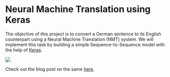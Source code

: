 # Neural Machine Translation using Keras

The objective of this project is to convert a German sentence to its English counterpart using a Neural Machine Translation (NMT) system. We will implement this task by building a simple Sequence-to-Sequence model with the help of [Keras](https://keras.io/).

![](https://s3-ap-south-1.amazonaws.com/av-blog-media/wp-content/uploads/2019/01/enc_dec_simple.png)

Check out the blog post on the same [here](https://medium.com/analytics-vidhya/a-must-read-nlp-tutorial-on-neural-machine-translation-the-technique-powering-google-translate-c5c8d97d7587).
